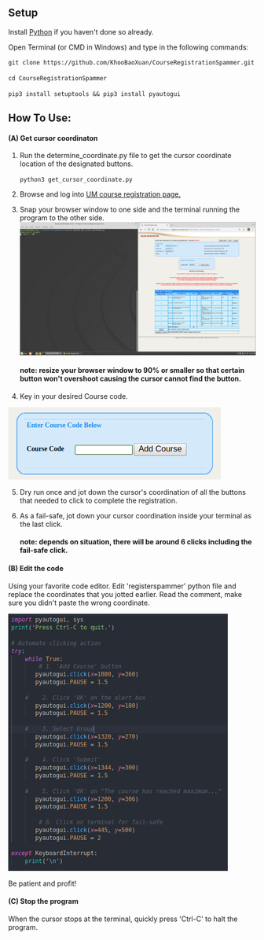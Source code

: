 ## Setup
Install [Python](https://www.python.org/downloads/) if you haven't done so already.

Open Terminal (or CMD in Windows) and type in the following commands:
    
    git clone https://github.com/KhooBaoXuan/CourseRegistrationSpammer.git

    cd CourseRegistrationSpammer
    
    pip3 install setuptools && pip3 install pyautogui

## How To Use: 
#### (A) Get cursor coordinaton
 1. Run the determine_coordinate.py file to get the cursor coordinate location of the designated buttons.

    `python3 get_cursor_coordinate.py`

2. Browse and log into [UM course registration page.](register.um.edu.my/daftar/loginstud.asp)

3. Snap your browser window to one side and the terminal running the program to the other side.
![Snap windows side-by-side](./assets/snapping_windows.png)
    #### note: resize your browser window to 90% or smaller so that certain button won't overshoot causing the cursor cannot find the button.
4. Key in your desired Course code.

![Key in desired course code](./assets/enter_course_code.png)

5. Dry run once and jot down the cursor's coordination of all the buttons that needed to click to complete the registration.

6. As a fail-safe, jot down your cursor coordination inside your terminal as the last click. 
    #### note: depends on situation, there will be around 6 clicks including the fail-safe click.

#### (B) Edit the code
Using your favorite code editor. Edit 'registerspammer' python file and replace the coordinates that you jotted earlier. Read the comment, make sure you didn't paste the wrong coordinate.

![Modify cursor coordinate](./assets/modify_cursor_coordinate.png)

Be patient and profit!



#### (C) Stop the program

When the cursor stops at the terminal, quickly press 'Ctrl-C' to halt the program. 